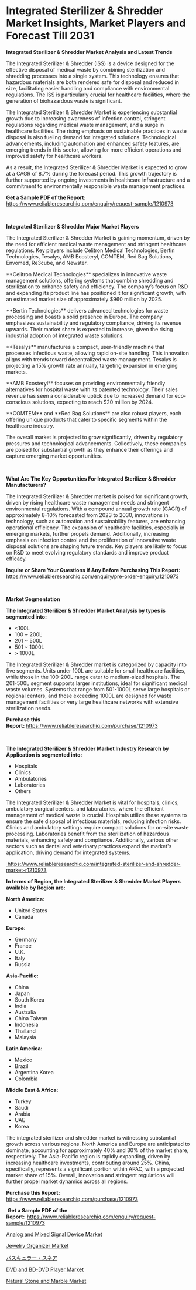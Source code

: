 <p><h1>Integrated Sterilizer & Shredder Market Insights, Market Players and Forecast Till 2031</h1></p><p><strong>Integrated Sterilizer & Shredder Market Analysis and Latest Trends</strong></p>
<p><p>The Integrated Sterilizer & Shredder (ISS) is a device designed for the effective disposal of medical waste by combining sterilization and shredding processes into a single system. This technology ensures that hazardous materials are both rendered safe for disposal and reduced in size, facilitating easier handling and compliance with environmental regulations. The ISS is particularly crucial for healthcare facilities, where the generation of biohazardous waste is significant.</p><p>The Integrated Sterilizer & Shredder Market is experiencing substantial growth due to increasing awareness of infection control, stringent regulations regarding medical waste management, and a surge in healthcare facilities. The rising emphasis on sustainable practices in waste disposal is also fueling demand for integrated solutions. Technological advancements, including automation and enhanced safety features, are emerging trends in this sector, allowing for more efficient operations and improved safety for healthcare workers.</p><p>As a result, the Integrated Sterilizer & Shredder Market is expected to grow at a CAGR of 8.7% during the forecast period. This growth trajectory is further supported by ongoing investments in healthcare infrastructure and a commitment to environmentally responsible waste management practices.</p></p>
<p><strong>Get a Sample PDF of the Report:&nbsp;</strong> <a href="https://www.reliableresearchiq.com/enquiry/request-sample/1210973?utm_campaign=123&utm_medium=2&utm_source=Github&utm_content=ia&utm_term=05102024&utm_id=integrated-sterilizer-shredder">https://www.reliableresearchiq.com/enquiry/request-sample/1210973</a></p>
<p>&nbsp;</p>
<p><strong>Integrated Sterilizer & Shredder Major Market Players</strong></p>
<p><p>The Integrated Sterilizer & Shredder Market is gaining momentum, driven by the need for efficient medical waste management and stringent healthcare regulations. Key players include Celitron Medical Technologies, Bertin Technologies, Tesalys, AMB Ecosteryl, COMTEM, Red Bag Solutions, Envomed, Re3cube, and Newster.</p><p>**Celitron Medical Technologies** specializes in innovative waste management solutions, offering systems that combine shredding and sterilization to enhance safety and efficiency. The company’s focus on R&D and expanding its product line has positioned it for significant growth, with an estimated market size of approximately $960 million by 2025.</p><p>**Bertin Technologies** delivers advanced technologies for waste processing and boasts a solid presence in Europe. The company emphasizes sustainability and regulatory compliance, driving its revenue upwards. Their market share is expected to increase, given the rising industrial adoption of integrated waste solutions.</p><p>**Tesalys** manufactures a compact, user-friendly machine that processes infectious waste, allowing rapid on-site handling. This innovation aligns with trends toward decentralized waste management. Tesalys is projecting a 15% growth rate annually, targeting expansion in emerging markets.</p><p>**AMB Ecosteryl** focuses on providing environmentally friendly alternatives for hospital waste with its patented technology. Their sales revenue has seen a considerable uptick due to increased demand for eco-conscious solutions, expecting to reach $20 million by 2024.</p><p>**COMTEM** and **Red Bag Solutions** are also robust players, each offering unique products that cater to specific segments within the healthcare industry. </p><p>The overall market is projected to grow significantly, driven by regulatory pressures and technological advancements. Collectively, these companies are poised for substantial growth as they enhance their offerings and capture emerging market opportunities.</p></p>
<p>&nbsp;</p>
<p><strong>What Are The Key Opportunities For Integrated Sterilizer & Shredder Manufacturers?</strong></p>
<p><p>The Integrated Sterilizer & Shredder market is poised for significant growth, driven by rising healthcare waste management needs and stringent environmental regulations. With a compound annual growth rate (CAGR) of approximately 8-10% forecasted from 2023 to 2030, innovations in technology, such as automation and sustainability features, are enhancing operational efficiency. The expansion of healthcare facilities, especially in emerging markets, further propels demand. Additionally, increasing emphasis on infection control and the proliferation of innovative waste disposal solutions are shaping future trends. Key players are likely to focus on R&D to meet evolving regulatory standards and improve product efficacy.</p></p>
<p><strong>Inquire or Share Your Questions If Any Before Purchasing This Report:</strong> <a href="https://www.reliableresearchiq.com/enquiry/pre-order-enquiry/1210973?utm_campaign=123&utm_medium=2&utm_source=Github&utm_content=ia&utm_term=05102024&utm_id=integrated-sterilizer-shredder">https://www.reliableresearchiq.com/enquiry/pre-order-enquiry/1210973</a></p>
<p>&nbsp;</p>
<p><strong>Market Segmentation</strong></p>
<p><strong>The Integrated Sterilizer & Shredder Market Analysis by types is segmented into:</strong></p>
<p><ul><li><100L</li><li>100 ~ 200L</li><li>201 ~ 500L</li><li>501 ~ 1000L</li><li>> 1000L</li></ul></p>
<p><p>The Integrated Sterilizer & Shredder market is categorized by capacity into five segments. Units under 100L are suitable for small healthcare facilities, while those in the 100-200L range cater to medium-sized hospitals. The 201-500L segment supports larger institutions, ideal for significant medical waste volumes. Systems that range from 501-1000L serve large hospitals or regional centers, and those exceeding 1000L are designed for waste management facilities or very large healthcare networks with extensive sterilization needs.</p></p>
<p><strong>Purchase this Report:&nbsp;</strong><a href="https://www.reliableresearchiq.com/purchase/1210973?utm_campaign=123&utm_medium=2&utm_source=Github&utm_content=ia&utm_term=05102024&utm_id=integrated-sterilizer-shredder">https://www.reliableresearchiq.com/purchase/1210973</a></p>
<p>&nbsp;</p>
<p><strong>The Integrated Sterilizer & Shredder Market Industry Research by Application is segmented into:</strong></p>
<p><ul><li>Hospitals</li><li>Clinics</li><li>Ambulatories</li><li>Laboratories</li><li>Others</li></ul></p>
<p><p>The Integrated Sterilizer & Shredder Market is vital for hospitals, clinics, ambulatory surgical centers, and laboratories, where the efficient management of medical waste is crucial. Hospitals utilize these systems to ensure the safe disposal of infectious materials, reducing infection risks. Clinics and ambulatory settings require compact solutions for on-site waste processing. Laboratories benefit from the sterilization of hazardous materials, enhancing safety and compliance. Additionally, various other sectors such as dental and veterinary practices expand the market's application, driving demand for integrated systems.</p></p>
<p><a href="https://www.reliableresearchiq.com/integrated-sterilizer-and-shredder-market-r1210973?utm_campaign=123&utm_medium=2&utm_source=Github&utm_content=ia&utm_term=05102024&utm_id=integrated-sterilizer-shredder">&nbsp;https://www.reliableresearchiq.com/integrated-sterilizer-and-shredder-market-r1210973</a></p>
<p><strong>In terms of Region, the Integrated Sterilizer & Shredder Market Players available by Region are:</strong></p>
<p>
    <p> <strong> North America: </strong>
        <ul>
            <li>United States</li>
            <li>Canada</li>
        </ul>
        </p> 
    <p> <strong> Europe: </strong>
        <ul>
            <li>Germany</li>
            <li>France</li>
            <li>U.K.</li>
            <li>Italy</li>
            <li>Russia</li>
        </ul>
        </p> 
    <p> <strong> Asia-Pacific: </strong>
        <ul>
            <li>China</li>
            <li>Japan</li>
            <li>South Korea</li>
            <li>India</li>
            <li>Australia</li>
            <li>China Taiwan</li>
            <li>Indonesia</li>
            <li>Thailand</li>
            <li>Malaysia</li>
        </ul>
        </p> 
    <p> <strong> Latin America: </strong>
        <ul>
            <li>Mexico</li>
            <li>Brazil</li>
            <li>Argentina Korea</li>
            <li>Colombia</li>
        </ul>
        </p> 
    <p> <strong> Middle East & Africa: </strong>
        <ul>
            <li>Turkey</li>
            <li>Saudi</li>
            <li>Arabia</li>
            <li>UAE</li>
            <li>Korea</li>
        </ul>
    </p>
    </p>
<p><p>The integrated sterilizer and shredder market is witnessing substantial growth across various regions. North America and Europe are anticipated to dominate, accounting for approximately 40% and 30% of the market share, respectively. The Asia-Pacific region is rapidly expanding, driven by increasing healthcare investments, contributing around 25%. China, specifically, represents a significant portion within APAC, with a projected market share of 15%. Overall, innovation and stringent regulations will further propel market dynamics across all regions.</p></p>
<p><strong>Purchase this Report: </strong><a href="https://www.reliableresearchiq.com/purchase/1210973?utm_campaign=123&utm_medium=2&utm_source=Github&utm_content=ia&utm_term=05102024&utm_id=integrated-sterilizer-shredder">https://www.reliableresearchiq.com/purchase/1210973</a></p>
<p>&nbsp;<strong>Get a Sample PDF of the Report:&nbsp;&nbsp;</strong><a href="https://www.reliableresearchiq.com/enquiry/request-sample/1210973?utm_campaign=123&utm_medium=2&utm_source=Github&utm_content=ia&utm_term=05102024&utm_id=integrated-sterilizer-shredder">https://www.reliableresearchiq.com/enquiry/request-sample/1210973</a></p>
<p><strong></strong></p>
<p><p><a href="https://issuu.com/reportprime-2/docs/analog-and-mixed-signal-device-mark_0e346f66a20a7f?utm_campaign=123&utm_medium=2&utm_source=Github&utm_content=ia&utm_term=05102024&utm_id=integrated-sterilizer-shredder">Analog and Mixed Signal Device Market</a></p><p><a href="https://www.linkedin.com/pulse/jewelry-organizer-market-overview-regional-outlook-competitive-wgkwe?utm_campaign=123&utm_medium=2&utm_source=Github&utm_content=ia&utm_term=05102024&utm_id=integrated-sterilizer-shredder">Jewelry Organizer Market</a></p><p><a href="https://github.com/mohamedbakry57/Market-Research-Report-List-6/blob/main/441236716799.md?utm_campaign=123&utm_medium=2&utm_source=Github&utm_content=ia&utm_term=05102024&utm_id=integrated-sterilizer-shredder">バスキュラー・スネア</a></p><p><a href="https://issuu.com/reportprime-2/docs/dvd-and-bd-dvd-player-market-size-2_03fce921e6a737?utm_campaign=123&utm_medium=2&utm_source=Github&utm_content=ia&utm_term=05102024&utm_id=integrated-sterilizer-shredder">DVD and BD-DVD Player Market</a></p><p><a href="https://github.com/MegiMusaj575/Market-Research-Report-List-1/blob/main/natural-stone-and-marble-market.md?utm_campaign=123&utm_medium=2&utm_source=Github&utm_content=ia&utm_term=05102024&utm_id=integrated-sterilizer-shredder">Natural Stone and Marble Market</a></p></p>